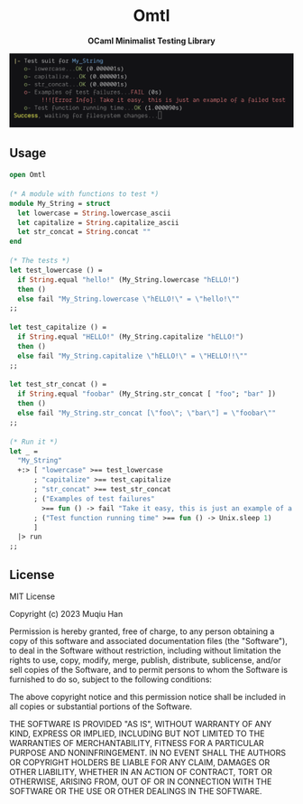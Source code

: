 <div align="center">

# Omtl

__OCaml Minimalist Testing Library__

<img src=".github/demo.png">

</div>

## Usage
```ocaml
open Omtl

(* A module with functions to test *)
module My_String = struct
  let lowercase = String.lowercase_ascii
  let capitalize = String.capitalize_ascii
  let str_concat = String.concat ""
end

(* The tests *)
let test_lowercase () =
  if String.equal "hello!" (My_String.lowercase "hELLO!")
  then ()
  else fail "My_String.lowercase \"hELLO!\" = \"hello!\""
;;

let test_capitalize () =
  if String.equal "HELLO!" (My_String.capitalize "hELLO!")
  then ()
  else fail "My_String.capitalize \"hELLO!\" = \"HELLO!!\""
;;

let test_str_concat () =
  if String.equal "foobar" (My_String.str_concat [ "foo"; "bar" ])
  then ()
  else fail "My_String.str_concat [\"foo\"; \"bar\"] = \"foobar\""
;;

(* Run it *)
let _ =
  "My_String"
  +:> [ "lowercase" >== test_lowercase
      ; "capitalize" >== test_capitalize
      ; "str_concat" >== test_str_concat
      ; ("Examples of test failures"
        >== fun () -> fail "Take it easy, this is just an example of a failed test")
      ; ("Test function running time" >== fun () -> Unix.sleep 1)
      ]
  |> run
;;
```

## License
MIT License

Copyright (c) 2023 Muqiu Han

Permission is hereby granted, free of charge, to any person obtaining a copy
of this software and associated documentation files (the "Software"), to deal
in the Software without restriction, including without limitation the rights
to use, copy, modify, merge, publish, distribute, sublicense, and/or sell
copies of the Software, and to permit persons to whom the Software is
furnished to do so, subject to the following conditions:

The above copyright notice and this permission notice shall be included in all
copies or substantial portions of the Software.

THE SOFTWARE IS PROVIDED "AS IS", WITHOUT WARRANTY OF ANY KIND, EXPRESS OR
IMPLIED, INCLUDING BUT NOT LIMITED TO THE WARRANTIES OF MERCHANTABILITY,
FITNESS FOR A PARTICULAR PURPOSE AND NONINFRINGEMENT. IN NO EVENT SHALL THE
AUTHORS OR COPYRIGHT HOLDERS BE LIABLE FOR ANY CLAIM, DAMAGES OR OTHER
LIABILITY, WHETHER IN AN ACTION OF CONTRACT, TORT OR OTHERWISE, ARISING FROM,
OUT OF OR IN CONNECTION WITH THE SOFTWARE OR THE USE OR OTHER DEALINGS IN THE
SOFTWARE.
